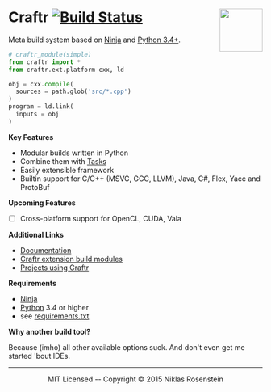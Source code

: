 <h1>
  Craftr
  <a href="https://travis-ci.org/craftr-build/craftr"><img alt="Build Status" src="https://travis-ci.org/craftr-build/craftr.svg?branch=master"/></a>
  <img align="right" height="85" src="http://i.imgur.com/i3hYFZ3.png"/>
</h1>


Meta build system based on [Ninja][] and [Python 3.4+][Python].

```python
# craftr_module(simple)
from craftr import *
from craftr.ext.platform cxx, ld

obj = cxx.compile(
  sources = path.glob('src/*.cpp')
)
program = ld.link(
  inputs = obj
)
```

__Key Features__

* Modular builds written in Python
* Combine them with [Tasks][wiki_Tasks]
* Easily extensible framework
* Builtin support for C/C++ (MSVC, GCC, LLVM), Java, C#, Flex, Yacc and ProtoBuf

__Upcoming Features__

- [ ] Cross-platform support for OpenCL, CUDA, Vala

__Additional Links__

* [Documentation](https://github.com/craftr-build/craftr/wiki)
* [Craftr extension build modules](https://github.com/craftr-build/craftr/wiki/Craftr-Extensions)
* [Projects using Craftr](https://github.com/craftr-build/craftr/wiki/Projects-using-Craftr)

__Requirements__

- [Ninja][]
- [Python][] 3.4 or higher
- see [requirements.txt](requirements.txt)

__Why another build tool?__

Because (imho) all other available options suck. And don't even get me
started 'bout IDEs.

----

<p align="center">MIT Licensed -- Copyright &copy; 2015  Niklas Rosenstein</p>

  [Ninja]: https://github.com/ninja-build/ninja
  [Python]: https://www.python.org/
  [wiki]: https://github.com/craftr-build/craftr/wiki
  [wiki_Tasks]: https://github.com/craftr-build/craftr/wiki/General#tasks
